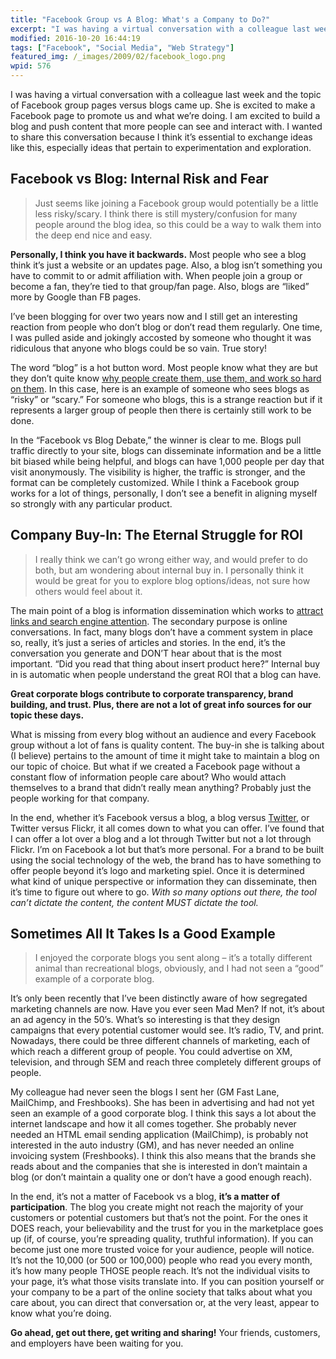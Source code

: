 ```yaml
---
title: "Facebook Group vs A Blog: What's a Company to Do?"
excerpt: "I was having a virtual conversation with a colleague last week and the topic of Facebook group pages versus blogs came up. I wanted to share this conversation because I think it’s essential to exchange ideas like this, especially ideas that pertain to experimentation and exploration."
modified: 2016-10-20 16:44:19
tags: ["Facebook", "Social Media", "Web Strategy"]
featured_img: /_images/2009/02/facebook_logo.png
wpid: 576
---
```



I was having a virtual conversation with a colleague last week and the topic of Facebook group pages versus blogs came up. She is excited to make a Facebook page to promote us and what we’re doing. I am excited to build a blog and push content that more people can see and interact with. I wanted to share this conversation because I think it’s essential to exchange ideas like this, especially ideas that pertain to experimentation and exploration.
## Facebook vs Blog: Internal Risk and Fear

> Just seems like joining a Facebook group would potentially be a little less risky/scary. I think there is still mystery/confusion for many people around the blog idea, so this could be a way to walk them into the deep end nice and easy.

**Personally, I think you have it backwards.** Most people who see a blog think it’s just a website or an updates page. Also, a blog isn’t something you have to commit to or admit affiliation with. When people join a group or become a fan, they’re tied to that group/fan page. Also, blogs are “liked” more by Google than FB pages.

I’ve been blogging for over two years now and I still get an interesting reaction from people who don’t blog or don’t read them regularly. One time, I was pulled aside and jokingly accosted by someone who thought it was ridiculous that anyone who blogs could be so vain. True story!

The word “blog” is a hot button word. Most people know what they are but they don’t quite know [why people create them, use them, and work so hard on them](/good-advice-to-a-client-about-building-a-blog-from-the-ground-up/). In this case, here is an example of someone who sees blogs as “risky” or “scary.” For someone who blogs, this is a strange reaction but if it represents a larger group of people then there is certainly still work to be done.

In the “Facebook vs Blog Debate,” the winner is clear to me. Blogs pull traffic directly to your site, blogs can disseminate information and be a little bit biased while being helpful, and blogs can have 1,000 people per day that visit anonymously. The visibility is higher, the traffic is stronger, and the format can be completely customized. While I think a Facebook group works for a lot of things, personally, I don’t see a benefit in aligning myself so strongly with any particular product.
## Company Buy-In: The Eternal Struggle for ROI

> I really think we can’t go wrong either way, and would prefer to do both, but am wondering about internal buy in. I personally think it would be great for you to explore blog options/ideas, not sure how others would feel about it.

The main point of a blog is information dissemination which works to [attract links and search engine attention](/getting-started-correcting-your-search-engine-problems/). The secondary purpose is online conversations. In fact, many blogs don’t have a comment system in place so, really, it’s just a series of articles and stories. In the end, it’s the conversation you generate and DON’T hear about that is the most important. “Did you read that thing about insert product here?” Internal buy in is automatic when people understand the great ROI that a blog can have.

**Great corporate blogs contribute to corporate transparency, brand building, and trust. Plus, there are not a lot of great info sources for our topic these days.**

What is missing from every blog without an audience and every Facebook group without a lot of fans is quality content. The buy-in she is talking about (I believe) pertains to the amount of time it might take to maintain a blog on our topic of choice. But what if we created a Facebook page without a constant flow of information people care about? Who would attach themselves to a brand that didn’t really mean anything? Probably just the people working for that company.

In the end, whether it’s Facebook versus a blog, a blog versus [Twitter](/?s=twitter), or Twitter versus Flickr, it all comes down to what you can offer. I’ve found that I can offer a lot over a blog and a lot through Twitter but not a lot through Flickr. I’m on Facebook a lot but that’s more personal. For a brand to be built using the social technology of the web, the brand has to have something to offer people beyond it’s logo and marketing spiel. Once it is determined what kind of unique perspective or information they can disseminate, then it’s time to figure out where to go. *With so many options out there, the tool can’t dictate the content, the content MUST dictate the tool.*
## Sometimes All It Takes Is a Good Example

> I enjoyed the corporate blogs you sent along – it’s a totally different animal than recreational blogs, obviously, and I had not seen a “good” example of a corporate blog.

It’s only been recently that I’ve been distinctly aware of how segregated marketing channels are now. Have you ever seen Mad Men? If not, it’s about an ad agency in the 50’s. What’s so interesting is that they design campaigns that every potential customer would see. It’s radio, TV, and print. Nowadays, there could be three different channels of marketing, each of which reach a different group of people. You could advertise on XM, television, and through SEM and reach three completely different groups of people.

My colleague had never seen the blogs I sent her (GM Fast Lane, MailChimp, and Freshbooks). She has been in advertising and had not yet seen an example of a good corporate blog. I think this says a lot about the internet landscape and how it all comes together. She probably never needed an HTML email sending application (MailChimp), is probably not interested in the auto industry (GM), and has never needed an online invoicing system (Freshbooks). I think this also means that the brands she reads about and the companies that she is interested in don’t maintain a blog (or don’t maintain a quality one or don’t have a good enough reach).

In the end, it’s not a matter of Facebook vs a blog, **it’s a matter of participation**. The blog you create might not reach the majority of your customers or potential customers but that’s not the point. For the ones it DOES reach, your believability and the trust for you in the marketplace goes up (if, of course, you’re spreading quality, truthful information). If you can become just one more trusted voice for your audience, people will notice. It’s not the 10,000 (or 500 or 100,000) people who read you every month, it’s how many people THOSE people reach. It’s not the individual visits to your page, it’s what those visits translate into. If you can position yourself or your company to be a part of the online society that talks about what you care about, you can direct that conversation or, at the very least, appear to know what you’re doing.

**Go ahead, get out there, get writing and sharing!** Your friends, customers, and employers have been waiting for you.
